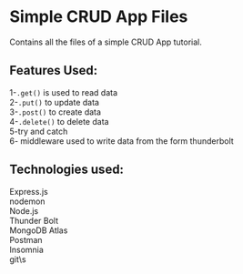 # Simple CRUD App Files
Contains all the files of a simple CRUD App tutorial.
## Features Used:
1-`.get()` is used to read data\
2-`.put()` to update data\
3-`.post()` to create data\
4-`.delete()` to delete data\
5-try and catch \
6- middleware used to write data from the form thunderbolt

## Technologies used:
Express.js\
nodemon\
Node.js\
Thunder Bolt\
MongoDB Atlas\
Postman\
Insomnia\
git\s
